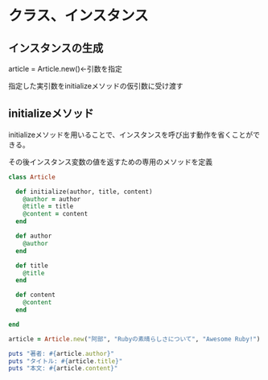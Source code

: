 # クラス、インスタンス
## インスタンスの生成
article = Article.new()←引数を指定

指定した実引数をinitializeメソッドの仮引数に受け渡す

## initializeメソッド
initializeメソッドを用いることで、インスタンスを呼び出す動作を省くことができる。

その後インスタンス変数の値を返すための専用のメソッドを定義

```ruby
class Article

  def initialize(author, title, content)
    @author = author
    @title = title
    @content = content
  end

  def author
    @author
  end

  def title
    @title
  end

  def content
    @content
  end

end

article = Article.new("阿部", "Rubyの素晴らしさについて", "Awesome Ruby!")

puts "著者: #{article.author}"
puts "タイトル: #{article.title}"
puts "本文: #{article.content}"
